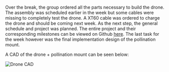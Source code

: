 Over the break, the group ordered all the parts necessary to build the drone. The assembly was scheduled earlier in the week but some cables were missing to completely test the drone. A XT60 cable was ordered to charge the drone and should be coming next week. As the next step, the general schedule and project was planned. The entire project and their corresponding milestones can be viewed on Github [here](https://github.com/jwang61/Bee-Boys/projects/2). The last task for the week however was the final implementation design of the pollination mount. 

A CAD of the drone + pollination mount can be seen below: 

![Drone CAD](https://i.imgur.com/Gb31wBh.png)
